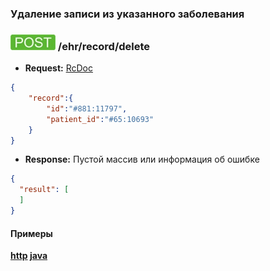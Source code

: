 ### Удаление записи из указанного заболевания

### ![POST](../../../../img/post.png) /ehr/record/delete
* **Request:** [RcDoc](../../../../types/types.md#com.siams.med.api.Rc) 
```json
{
    "record":{
        "id":"#881:11797",
        "patient_id":"#65:10693"
    }
}
```

* **Response:** Пустой массив или информация об ошибке
```json
{
  "result": [
  ]
}
```


#### Примеры
 **[http](examples/delete.md) [java](examples/deleteJava.md)**
